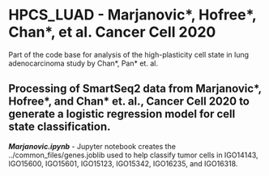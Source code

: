 # HPCS_LUAD - Marjanovic*, Hofree*, Chan*, et al. Cancer Cell 2020
Part of the code base for analysis of the high-plasticity cell state in lung adenocarcinoma study by Chan*, Pan* et. al. 

## Processing of SmartSeq2 data from Marjanovic*, Hofree*, and Chan* et. al., Cancer Cell 2020 to generate a logistic regression model for cell state classification. 

**_Marjanovic.ipynb_** - Jupyter notebook creates the ../common_files/genes.joblib used to help classify tumor cells in IGO14143, IGO15600, IGO15601, IGO15123, IGO15342, IGO16235, and IGO16318.
